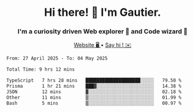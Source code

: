 <h1 align="center">Hi there! 👋 I'm Gautier.</h1>
<h3 align="center">I'm a curiosity driven Web explorer 🚀 and Code wizard 🧙</h3>

<p align="center">
  <a href="https://xisabla.github.io/">Website 🖥️ </a> •
  <a href="mailto:xisabla.dev@gmail.com">Say hi ! ✉️</a>
</p>

<!--START_SECTION:waka-->

```txt
From: 27 April 2025 - To: 04 May 2025

Total Time: 9 hrs 12 mins

TypeScript   7 hrs 28 mins   ████████████████████░░░░░   79.50 %
Prisma       1 hr 21 mins    ███▓░░░░░░░░░░░░░░░░░░░░░   14.38 %
JSON         12 mins         ▓░░░░░░░░░░░░░░░░░░░░░░░░   02.18 %
Other        11 mins         ▒░░░░░░░░░░░░░░░░░░░░░░░░   01.99 %
Bash         5 mins          ▒░░░░░░░░░░░░░░░░░░░░░░░░   00.97 %
```

<!--END_SECTION:waka-->
